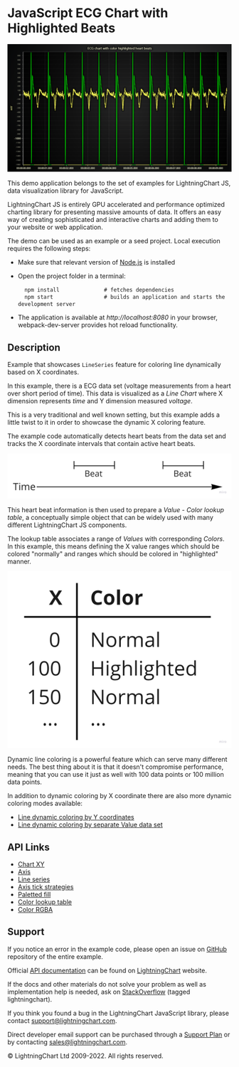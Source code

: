 # JavaScript ECG Chart with Highlighted Beats

![JavaScript ECG Chart with Highlighted Beats](linePaletteX-darkGold.png)

This demo application belongs to the set of examples for LightningChart JS, data visualization library for JavaScript.

LightningChart JS is entirely GPU accelerated and performance optimized charting library for presenting massive amounts of data. It offers an easy way of creating sophisticated and interactive charts and adding them to your website or web application.

The demo can be used as an example or a seed project. Local execution requires the following steps:

-   Make sure that relevant version of [Node.js](https://nodejs.org/en/download/) is installed
-   Open the project folder in a terminal:

          npm install              # fetches dependencies
          npm start                # builds an application and starts the development server

-   The application is available at _http://localhost:8080_ in your browser, webpack-dev-server provides hot reload functionality.


## Description

Example that showcases `LineSeries` feature for coloring line dynamically based on X coordinates.

In this example, there is a ECG data set (voltage measurements from a heart over short period of time).
This data is visualized as a _Line Chart_ where X dimension represents _time_ and Y dimension measured _voltage_.

This is a very traditional and well known setting, but this example adds a little twist to it in order to showcase the dynamic X coloring feature.

The example code automatically detects heart beats from the data set and tracks the X coordinate intervals that contain active heart beats.

[//]: # 'IMPORTANT: The assets will not show before README.md is built - relative path is different!'

![](./assets/picture1.jpg)

This heart beat information is then used to prepare a _Value - Color lookup table_, a conceptually simple object that can be widely used with many different LightningChart JS components.

The lookup table associates a range of _Values_ with corresponding _Colors_. In this example, this means defining the X value ranges which should be colored "normally" and ranges which should be colored in "highlighted" manner.

[//]: # 'IMPORTANT: The assets will not show before README.md is built - relative path is different!'

![](./assets/picture2.jpg)

Dynamic line coloring is a powerful feature which can serve many different needs. The best thing about it is that it doesn't compromise performance, meaning that you can use it just as well with 100 data points or 100 million data points.

In addition to dynamic coloring by X coordinate there are also more dynamic coloring modes available:

-   [Line dynamic coloring by Y coordinates](https://lightningchart.com/lightningchart-js-interactive-examples/examples/lcjs-example-0051-linePaletteY.html)
-   [Line dynamic coloring by separate Value data set](https://lightningchart.com/lightningchart-js-interactive-examples/examples/lcjs-example-0052-linePaletteValue.html)


## API Links

* [Chart XY]
* [Axis]
* [Line series]
* [Axis tick strategies]
* [Paletted fill]
* [Color lookup table]
* [Color RGBA]


## Support

If you notice an error in the example code, please open an issue on [GitHub][0] repository of the entire example.

Official [API documentation][1] can be found on [LightningChart][2] website.

If the docs and other materials do not solve your problem as well as implementation help is needed, ask on [StackOverflow][3] (tagged lightningchart).

If you think you found a bug in the LightningChart JavaScript library, please contact support@lightningchart.com.

Direct developer email support can be purchased through a [Support Plan][4] or by contacting sales@lightningchart.com.

[0]: https://github.com/Arction/
[1]: https://lightningchart.com/lightningchart-js-api-documentation/
[2]: https://lightningchart.com
[3]: https://stackoverflow.com/questions/tagged/lightningchart
[4]: https://lightningchart.com/support-services/

© LightningChart Ltd 2009-2022. All rights reserved.


[Chart XY]: https://lightningchart.com/lightningchart-js-api-documentation/v4.0.0/classes/ChartXY.html
[Axis]: https://lightningchart.com/lightningchart-js-api-documentation/v4.0.0/classes/Axis.html
[Line series]: https://lightningchart.com/lightningchart-js-api-documentation/v4.0.0/classes/LineSeries.html
[Axis tick strategies]: https://lightningchart.com/lightningchart-js-api-documentation/v4.0.0/variables/AxisTickStrategies.html
[Paletted fill]: https://lightningchart.com/lightningchart-js-api-documentation/v4.0.0/classes/PalettedFill.html
[Color lookup table]: https://lightningchart.com/lightningchart-js-api-documentation/v4.0.0/classes/LUT.html
[Color RGBA]: https://lightningchart.com/lightningchart-js-api-documentation/v4.0.0/functions/ColorRGBA.html

